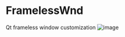 # FramelessWnd
Qt frameless window customization
![image](https://user-images.githubusercontent.com/15946864/120525075-52097280-c40a-11eb-8da4-8d067110d353.png)

